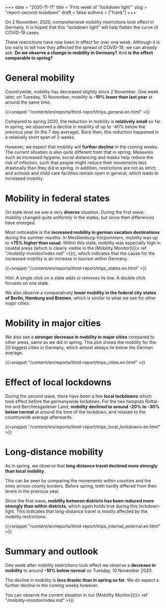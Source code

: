 +++
date = "2020-11-11"
title = 'First week of "lockdown light"'
slug = "report-second-lockdown"
draft = false
authors = ["frank"]
+++

On 2 November, 2020, comprehensive mobility restrictions took effect in Germany. It is hoped that this "lockdown light" will help flatten the curve of COVID-19 cases.

These restrictions have now been in effect for over one week. Although it is too early to tell how they affected the spread of COVID-19, we can already ask: **Do we observe a change in mobility in Germany?** And **is the effect comparable to spring?**

# General mobility

Countrywide, mobility has decreased slightly since 2 November. One week later, on Tuesday, 10 November, mobility is **-10% lower than last year** at around the same time.

{{<snippet "/content/en/reports/third-report/trips_general.en.html" >}}

Compared to spring 2020, the reduction in mobility is **relatively small** so far. In spring, we observed a decline in mobility of up to -40% below the previous year (in the 7 day average). Back then, this reduction happened in a relatively short span of 2 weeks.

However, we expect that mobility will **further decline** in the coming weeks. The current situation is also quite different from that in spring: Measures such as increased hygiene, social distancing and masks help reduce the risk of infection, such that people might reduce their movements less drastically than they did in spring. In addition, restrictions are not as strict, and schools and child care facilities remain open in general, which leads to increased mobility.

# Mobility in federal states

On state level we see a very **diverse** situation. During the first wave, mobility changed quite uniformly in the states, but since then differences have emerged.

Most noticeable is the **increased mobility in german vacation destinations** during the summer months: In Mecklenburg-Vorpommern, mobility was up to **+75% higher than usual**. Within this state, mobility was especially high in coastal areas (which is clearly visible in the [Mobility Monitor]({{< ref "/mobility-monitor/index.md" >}})), which indicates that the cause for the increased mobility is an increase in tourism within Germany.

{{<snippet "/content/en/reports/third-report/trips_states.en.html" >}}

_Hint_: A single click on a state adds or removes its line. A double click focuses on one state.

We also observe a comparatively **lower mobility in the federal city states of Berlin, Hamburg and Bremen**, which is similar to what we see for other major cities.

# Mobility in major cities

We also see a **stronger decrease in mobility in major cities** compared to other areas, same as we did in spring. This plot shows the mobility for the 20 biggest cities in Germany, which almost always lie below the German average.

{{<snippet "/content/en/reports/third-report/trips_cities.en.html" >}}

# Effect of local lockdowns

During the second wave, there have been a few **local lockdowns** which took effect before the germanywide lockdown. For the two hotspots Rottal-Inn and Berchtesgadener Land, **mobility declined to around -20% to -30% below normal** at around the time of the lockdown, and relaxed to the countrywide average afterwards.

{{<snippet "/content/en/reports/third-report/trips_local_lockdowns.en.html" >}}

# Long-distance mobility

As in spring, we observe that **long distance travel declined more strongly than local mobility**.

This can be seen by comparing the movements _within_ counties and the ones _across_ county borders. Before spring, both hardly differed from their levels in the previous year.

Since the first wave, **mobility between districts has been reduced more strongly than within districts**, which again holds true during this lockdown-light. This indicates that long-distance travel is mostly affected by the mobility restrictions.

{{<snippet "/content/en/reports/third-report/trips_internal_external.en.html" >}}

# Summary and outlook

One week after mobility restrictions took effect we observe a **decrease in mobility** to around **-10% below normal** on Tuesday, 10 November 2020.

The decline in mobility is **less drastic than in spring so far**. We do expect a further decline in the coming weeks however.

You can observe the current situation in our [Mobility Monitor]({{< ref "/mobility-monitor/index.md" >}})
